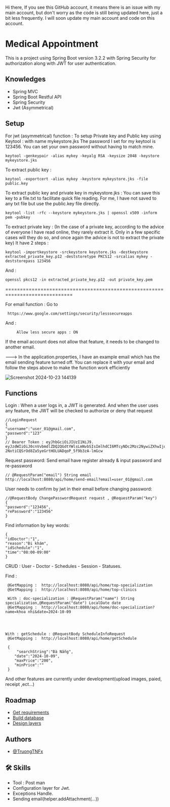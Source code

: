 Hi there, If you see this GitHub account, it means there is an issue with my main account, but don't worry as the code is still being updated here, just a bit less frequently. I will soon update my main account and code on this account.


# Medical Appointment 

This is a project using Spring Boot version 3.2.2 with Spring Security for authorization along with JWT for user authentication.




## Knowledges

 - Spring MVC
 - Spring Boot Restful API
 - Spring Security
 - Jwt (Asymmetrical) 




## Setup
For jwt (asymmetrical) function :
To setup Private key and Public key using Keytool : with name mykeystore.jks 
The password I set for my keytool is 123456. You can set your own password without having to match mine.

	keytool -genkeypair -alias mykey -keyalg RSA -keysize 2048 -keystore mykeystore.jks

 To extract public key : 

  	keytool -exportcert -alias mykey -keystore mykeystore.jks -file public.key

To extract public key and private key in mykeystore.jks : 
	You can save this key to a file.txt to facilitate quick file reading. 
 	For me, I have not saved to any txt file but use the public.key file directly.

	keytool -list -rfc --keystore mykeystore.jks | openssl x509 -inform pem -pubkey

To extract private key : (In the case of a private key, according to the advice of everyone I have read online, they rarely extract it. Only in a few specific cases will they do so, and once again the advice is not to extract the private key)
	It have 2 steps : 

  	keytool -importkeystore -srckeystore keystore.jks -destkeystore extracted_private_key.p12 -deststoretype PKCS12 -srcalias mykey -deststorepass 123456
And :

   	openssl pkcs12 -in extracted_private_key.p12 -out private_key.pem

=============================================================================


For email function :
 Go to 
 
     https://www.google.com/settings/security/lesssecureapps
 And : 
         
         Allow less secure apps : ON
  If the email account does not allow that feature, it needs to be changed to another email.

  ---> In the application.properties, I have an example email which has the email sending feature turned off. You can replace it with your email and follow the steps above to make the function work efficiently
  
 ![Screenshot 2024-10-23 144139](https://github.com/user-attachments/assets/f425bbda-3c25-4778-b146-6e4f447fa0d0)


    

## Functions

Login : 
When a user logs in, a JWT is generated. And when the user uses any feature, the JWT will be checked to authorize or deny that request

    
    //LoginRequest
    {
    "username":"user_01@gmail.com",
    "password":"123"
    }
    // Bearer Token : eyJhbGciOiJIUzI1NiJ9.
    eyJzdWIiOiJ0cnVvbmdlZDQ2QGdtYWlsLmNvbSIsImlhdCI6MTcyNDc2Mzc2NywiZXhwIjoxNzI0NzY0NjY3fQ.
    2NxtiCQSrOd8Za5yeGrtHOLUADqoP_5f9b3zA-lmGcw  



Request password: 
    Send email have register already & input password and re-password
    

    // @RequestParam("email") String email
    http://localhost:8080/api/home/send-email?email=user_01@gmail.com
    


User needs to confirm by jwt in their email before changing password: 

    
    //@RequestBody ChangePasswordRequest request , @RequestParam("key")
    {
    "password":"123456",
    "rePassword":"123456"
    }

    
Find information by key words: 
    
    {
	"idDoctor":"1",
	"reason":"Đi khám",
	"idSchedule":"1",
	"time":"08:00-09:00"
    }         

CRUD : User - Doctor - Schedules - Session - Statuses.

Find : 
    
     @GetMapping :  http://localhost:8080/api/home/top-specialization
     @GetMapping :  http://localhost:8080/api/home/top-clinics
     
     With : doc-specialization : @RequestParam("name") String specialization,@RequestParam("date") LocalDate date
     @GetMapping :  http://localhost:8080/api/home/doc-specialization?name=khoa nhi&date=2024-10-09
        
        


    With : getSchedule : @RequestBody ScheduleInfoRequest
     @GetMapping :  http://localhost:8080/api/home/getSchedule 
      
     {
         "searchString":"Đà Nẵng",
        "date":"2024-10-09",
        "maxPrice":"200",
        "minPrice":""
     }
    
And other features are currently under development(upload images, paied, receipt ,ect...)

    


    
    








 
    

## Roadmap

- [Get requirements](https://docs.google.com/document/d/1rRGRPzctYN_VPQ6LlEGjV-zyYfBlH0BOaVfRPepasfY/edit)
- [Build database](https://docs.google.com/document/d/16r2h6WFY7xSB444rZJmGde6QlaU_1iuslSGL6BGEYFM/edit)
- [Design layers](https://docs.google.com/document/d/1A-9NATqidxQOA7ORxwgMNxguGBmIaUbtVRPGOgeFvuQ/edit)

 


## Authors



- [@TruongTNFx](https://www.github.com/TruongTNFx)







## 🛠 Skills

- Tool : Post man
- Configuration layer for Jwt.
- Exceptions Handle.
- Sending email(helper.addAttachment(...))
    








    
